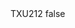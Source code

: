 <?xml version="1.0" encoding="UTF-8"?>
<CustomMetadata xmlns="http://soap.sforce.com/2006/04/metadata">
    <label>TXU212</label>
    <protected>false</protected>
</CustomMetadata>
